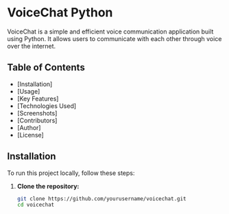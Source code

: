 # VoiceChat Python

VoiceChat is a simple and efficient voice communication application built using Python. It allows users to communicate with each other through voice over the internet.

## Table of Contents

* [Installation]
* [Usage]
* [Key Features]
* [Technologies Used]
* [Screenshots]
* [Contributors]
* [Author]
* [License]

## Installation

To run this project locally, follow these steps:

1. **Clone the repository:**
   ```bash
   git clone https://github.com/yourusername/voicechat.git
   cd voicechat
